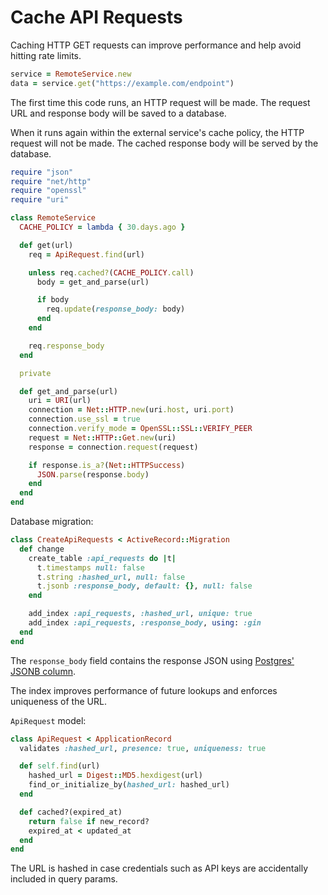 # Cache API Requests

Caching HTTP GET requests can improve performance
and help avoid hitting rate limits.

```ruby
service = RemoteService.new
data = service.get("https://example.com/endpoint")
```

The first time this code runs,
an HTTP request will be made.
The request URL and response body
will be saved to a database.

When it runs again within the external service's cache policy,
the HTTP request will not be made.
The cached response body will be served by the database.

```ruby
require "json"
require "net/http"
require "openssl"
require "uri"

class RemoteService
  CACHE_POLICY = lambda { 30.days.ago }

  def get(url)
    req = ApiRequest.find(url)

    unless req.cached?(CACHE_POLICY.call)
      body = get_and_parse(url)

      if body
        req.update(response_body: body)
      end
    end

    req.response_body
  end

  private

  def get_and_parse(url)
    uri = URI(url)
    connection = Net::HTTP.new(uri.host, uri.port)
    connection.use_ssl = true
    connection.verify_mode = OpenSSL::SSL::VERIFY_PEER
    request = Net::HTTP::Get.new(uri)
    response = connection.request(request)

    if response.is_a?(Net::HTTPSuccess)
      JSON.parse(response.body)
    end
  end
end
```

Database migration:

```ruby
class CreateApiRequests < ActiveRecord::Migration
  def change
    create_table :api_requests do |t|
      t.timestamps null: false
      t.string :hashed_url, null: false
      t.jsonb :response_body, default: {}, null: false
    end

    add_index :api_requests, :hashed_url, unique: true
    add_index :api_requests, :response_body, using: :gin
  end
end
```

The `response_body` field contains the response JSON
using [Postgres' JSONB column][jsonb].

[jsonb]: https://www.postgresql.org/docs/9.6/static/functions-json.html

The index improves performance of future lookups
and enforces uniqueness of the URL.

`ApiRequest` model:

```ruby
class ApiRequest < ApplicationRecord
  validates :hashed_url, presence: true, uniqueness: true

  def self.find(url)
    hashed_url = Digest::MD5.hexdigest(url)
    find_or_initialize_by(hashed_url: hashed_url)
  end

  def cached?(expired_at)
    return false if new_record?
    expired_at < updated_at
  end
end
```

The URL is hashed in case credentials such as API keys
are accidentally included in query params.
